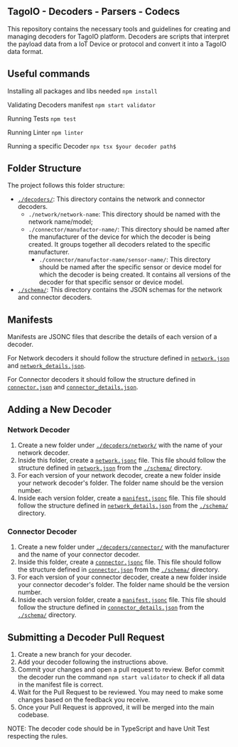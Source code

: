 ## TagoIO - Decoders - Parsers - Codecs

This repository contains the necessary tools and guidelines for creating and managing decoders for TagoIO platform. Decoders are scripts that interpret the payload data from a IoT Device or protocol and convert it into a TagoIO data format.

## Useful commands

Installing all packages and libs needed
`npm install`

Validating Decoders manifest
`npm start validator`

Running Tests
`npm test`

Running Linter
`npm linter`

Running a specific Decoder
`npx tsx $your decoder path$`

## Folder Structure

The project follows this folder structure:

- [`./decoders/`](command:_github.copilot.openRelativePath?%5B%7B%22scheme%22%3A%22file%22%2C%22authority%22%3A%22%22%2C%22path%22%3A%22%2FUsers%2Ftagoio%2FDocuments%2Fwork%2Fjs%2Fdecoders%2Fdecoders%2F%22%2C%22query%22%3A%22%22%2C%22fragment%22%3A%22%22%7D%5D "/Users/tagoio/Documents/work/js/decoders/decoders/"): This directory contains the network and connector decoders.
    - `./network/network-name`: This directory should be named with the network name/model;
    - `./connector/manufactor-name/`: This directory should be named after the manufacturer of the device for which the decoder is being created. It groups together all decoders related to the specific manufacturer.
      - `./connector/manufactor-name/sensor-name/`: This directory should be named after the specific sensor or device model for which the decoder is being created. It contains all versions of the decoder for that specific sensor or device model.
- [`./schema/`](command:_github.copilot.openRelativePath?%5B%7B%22scheme%22%3A%22file%22%2C%22authority%22%3A%22%22%2C%22path%22%3A%22%2FUsers%2Ftagoio%2FDocuments%2Fwork%2Fjs%2Fdecoders%2Fschema%2F%22%2C%22query%22%3A%22%22%2C%22fragment%22%3A%22%22%7D%5D "/Users/tagoio/Documents/work/js/decoders/schema/"): This directory contains the JSON schemas for the network and connector decoders.

## Manifests

Manifests are JSONC files that describe the details of each version of a decoder. 

For Network decoders it should follow the structure defined in [`network.json`](./schema/network.json) and [`network_details.json`](./schema/network_details.json).

For Connector decoders it should follow the structure defined in [`connector.json`](./schema/connector.json) and [`connector_details.json`](./schema/connector_details.json).

## Adding a New Decoder

### Network Decoder

1. Create a new folder under [`./decoders/network/`](./decoders/network/) with the name of your network decoder.
2. Inside this folder, create a [`network.jsonc`](command:_github.copilot.openSymbolFromReferences?%5B%7B%22%24mid%22%3A1%2C%22path%22%3A%22%2FUsers%2Ftagoio%2FDocuments%2Fwork%2Fjs%2Fdecoders%2Fschema%2Fnetwork.json%22%2C%22scheme%22%3A%22file%22%7D%2C%7B%22line%22%3A0%2C%22character%22%3A0%7D%5D "schema/network.json") file. This file should follow the structure defined in [`network.json`](./schema/network.json) from the [`./schema/`](command:_github.copilot.openRelativePath?%5B%7B%22scheme%22%3A%22file%22%2C%22authority%22%3A%22%22%2C%22path%22%3A%22%2FUsers%2Ftagoio%2FDocuments%2Fwork%2Fjs%2Fdecoders%2Fschema%2F%22%2C%22query%22%3A%22%22%2C%22fragment%22%3A%22%22%7D%5D "/Users/tagoio/Documents/work/js/decoders/schema/") directory.
3. For each version of your network decoder, create a new folder inside your network decoder's folder. The folder name should be the version number.
4. Inside each version folder, create a [`manifest.jsonc`](command:_github.copilot.openSymbolFromReferences?%5B%7B%22%24mid%22%3A1%2C%22path%22%3A%22%2FUsers%2Ftagoio%2FDocuments%2Fwork%2Fjs%2Fdecoders%2Fschema%2Ftypes.ts%22%2C%22scheme%22%3A%22file%22%7D%2C%7B%22line%22%3A3%2C%22character%22%3A4%7D%5D "schema/types.ts") file. This file should follow the structure defined in [`network_details.json`](./schema/network_details.json) from the [`./schema/`](command:_github.copilot.openRelativePath?%5B%7B%22scheme%22%3A%22file%22%2C%22authority%22%3A%22%22%2C%22path%22%3A%22%2FUsers%2Ftagoio%2FDocuments%2Fwork%2Fjs%2Fdecoders%2Fschema%2F%22%2C%22query%22%3A%22%22%2C%22fragment%22%3A%22%22%7D%5D "/Users/tagoio/Documents/work/js/decoders/schema/") directory.

### Connector Decoder

1. Create a new folder under [`./decoders/connector/`](./decoders/connector/) with the manufacturer and the name of your connector decoder.
2. Inside this folder, create a [`connector.jsonc`](command:_github.copilot.openSymbolFromReferences?%5B%7B%22%24mid%22%3A1%2C%22path%22%3A%22%2FUsers%2Ftagoio%2FDocuments%2Fwork%2Fjs%2Fdecoders%2Fschema%2Fconnector.json%22%2C%22scheme%22%3A%22file%22%7D%2C%7B%22line%22%3A0%2C%22character%22%3A0%7D%5D "schema/connector.json") file. This file should follow the structure defined in [`connector.json`](./schema/connector.json) from the [`./schema/`](command:_github.copilot.openRelativePath?%5B%7B%22scheme%22%3A%22file%22%2C%22authority%22%3A%22%22%2C%22path%22%3A%22%2FUsers%2Ftagoio%2FDocuments%2Fwork%2Fjs%2Fdecoders%2Fschema%2F%22%2C%22query%22%3A%22%22%2C%22fragment%22%3A%22%22%7D%5D "/Users/tagoio/Documents/work/js/decoders/schema/") directory.
3. For each version of your connector decoder, create a new folder inside your connector decoder's folder. The folder name should be the version number.
4. Inside each version folder, create a [`manifest.jsonc`](command:_github.copilot.openSymbolFromReferences?%5B%7B%22%24mid%22%3A1%2C%22path%22%3A%22%2FUsers%2Ftagoio%2FDocuments%2Fwork%2Fjs%2Fdecoders%2Fschema%2Ftypes.ts%22%2C%22scheme%22%3A%22file%22%7D%2C%7B%22line%22%3A3%2C%22character%22%3A4%7D%5D "schema/types.ts") file. This file should follow the structure defined in [`connector_details.json`](./schema/connector_details.json) from the [`./schema/`](command:_github.copilot.openRelativePath?%5B%7B%22scheme%22%3A%22file%22%2C%22authority%22%3A%22%22%2C%22path%22%3A%22%2FUsers%2Ftagoio%2FDocuments%2Fwork%2Fjs%2Fdecoders%2Fschema%2F%22%2C%22query%22%3A%22%22%2C%22fragment%22%3A%22%22%7D%5D "/Users/tagoio/Documents/work/js/decoders/schema/") directory.

## Submitting a Decoder Pull Request

1. Create a new branch for your decoder.
2. Add your decoder following the instructions above.
3. Commit your changes and open a pull request to review. Befor commit the decoder run the command `npm start validator` to check if all data in the manifest file is correct.
4. Wait for the Pull Request to be reviewed. You may need to make some changes based on the feedback you receive.
5. Once your Pull Request is approved, it will be merged into the main codebase.

NOTE: The decoder code should be in TypeScript and have Unit Test respecting the rules.

